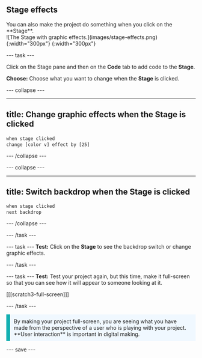 ## Stage effects

<div style="display: flex; flex-wrap: wrap">
<div style="flex-basis: 200px; flex-grow: 1; margin-right: 15px;">
You can also make the project do something when you click on the **Stage**.
</div>
<div>
![The Stage with graphic effects.](images/stage-effects.png){:width="300px"} 
{:width="300px"}  
</div>
</div>

--- task ---

Click on the Stage pane and then on the **Code** tab to add code to the **Stage**.

**Choose:** Choose what you want to change when the **Stage** is clicked.

--- collapse ---

---
title: Change graphic effects when the Stage is clicked
---

```blocks3
when stage clicked
change [color v] effect by [25]
```

--- /collapse ---

--- collapse ---

---
title: Switch backdrop when the Stage is clicked
---

```blocks3
when stage clicked
next backdrop
```

--- /collapse ---

--- /task ---

--- task ---
**Test:** Click on the **Stage** to see the backdrop switch or change graphic effects. 

--- /task ---

--- task ---
**Test:** Test your project again, but this time, make it full-screen so that you can see how it will appear to someone looking at it.

[[[scratch3-full-screen]]]

--- /task ---

<p style="border-left: solid; border-width:10px; border-color: #0faeb0; background-color: aliceblue; padding: 10px;">
By making your project full-screen, you are seeing what you have made from the perspective of a user who is playing with your project. **User interaction** is important in digital making. 
</p>

--- save ---
